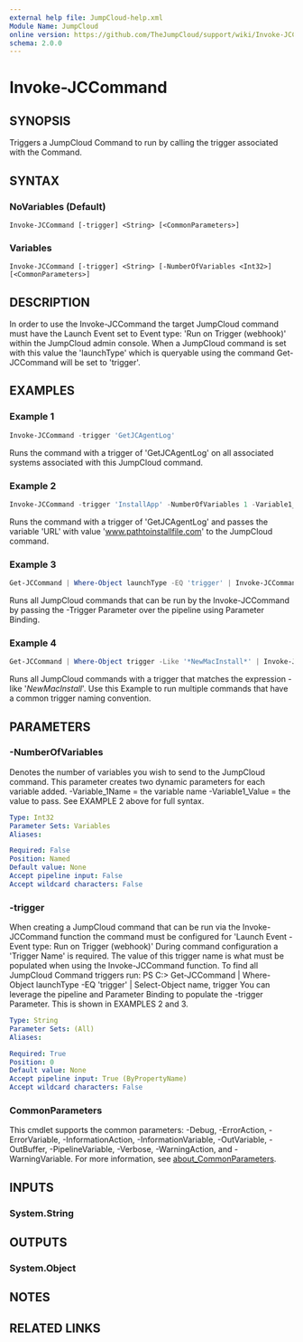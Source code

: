 ```yaml
---
external help file: JumpCloud-help.xml
Module Name: JumpCloud
online version: https://github.com/TheJumpCloud/support/wiki/Invoke-JCCommand
schema: 2.0.0
---
```


# Invoke-JCCommand

## SYNOPSIS
Triggers a JumpCloud Command to run by calling the trigger associated with the Command.

## SYNTAX

### NoVariables (Default)
```
Invoke-JCCommand [-trigger] <String> [<CommonParameters>]
```

### Variables
```
Invoke-JCCommand [-trigger] <String> [-NumberOfVariables <Int32>] [<CommonParameters>]
```

## DESCRIPTION
In order to use the Invoke-JCCommand the target JumpCloud command must have the Launch Event set to Event type: 'Run on Trigger (webhook)' within the JumpCloud admin console. When a JumpCloud command is set with this value the 'launchType' which is queryable using the command Get-JCCommand will be set to 'trigger'.

## EXAMPLES

### Example 1
```powershell
Invoke-JCCommand -trigger 'GetJCAgentLog'
```

Runs the command with a trigger of 'GetJCAgentLog' on all associated systems associated with this JumpCloud command.

### Example 2
```powershell
Invoke-JCCommand -trigger 'InstallApp' -NumberOfVariables 1 -Variable1_name 'URL' -Variable1_value 'www.pathtoinstallfile.com'
```

Runs the command with a trigger of 'GetJCAgentLog' and passes the variable 'URL' with value 'www.pathtoinstallfile.com' to the JumpCloud command. 
### Example 3
```powershell
Get-JCCommand | Where-Object launchType -EQ 'trigger' | Invoke-JCCommand
```

Runs all JumpCloud commands that can be run by the Invoke-JCCommand by passing the -Trigger Parameter over the pipeline using Parameter Binding.

### Example 4
```powershell
Get-JCCommand | Where-Object trigger -Like '*NewMacInstall*' | Invoke-JCCommand
```

Runs all JumpCloud commands with a trigger that matches the expression -like '*NewMacInstall*'. Use this Example to run multiple commands that have a common trigger naming convention.

## PARAMETERS

### -NumberOfVariables
Denotes the number of variables you wish to send to the JumpCloud command. This parameter creates two dynamic parameters for each variable added. -Variable_1Name = the variable name -Variable1_Value = the value to pass. See EXAMPLE 2 above for full syntax.

```yaml
Type: Int32
Parameter Sets: Variables
Aliases:

Required: False
Position: Named
Default value: None
Accept pipeline input: False
Accept wildcard characters: False
```

### -trigger
When creating a JumpCloud command that can be run via the Invoke-JCCommand function the command must be configured for 'Launch Event - Event type: Run on Trigger (webhook)'
During command configuration a 'Trigger Name' is required. The value of this trigger name is what must be populated when using the Invoke-JCCommand function.
To find all JumpCloud Command triggers run:
PS C:\> Get-JCCommand | Where-Object launchType -EQ 'trigger'  | Select-Object name, trigger
You can leverage the pipeline and Parameter Binding to populate the -trigger Parameter. This is shown in EXAMPLES 2 and 3.

```yaml
Type: String
Parameter Sets: (All)
Aliases:

Required: True
Position: 0
Default value: None
Accept pipeline input: True (ByPropertyName)
Accept wildcard characters: False
```

### CommonParameters
This cmdlet supports the common parameters: -Debug, -ErrorAction, -ErrorVariable, -InformationAction, -InformationVariable, -OutVariable, -OutBuffer, -PipelineVariable, -Verbose, -WarningAction, and -WarningVariable. For more information, see [about_CommonParameters](http://go.microsoft.com/fwlink/?LinkID=113216).

## INPUTS

### System.String
## OUTPUTS

### System.Object
## NOTES

## RELATED LINKS
